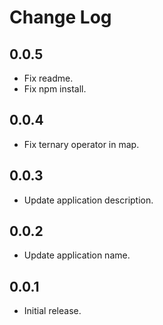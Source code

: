 # Change Log

## 0.0.5
- Fix readme.
- Fix npm install.

## 0.0.4
- Fix ternary operator in map.

## 0.0.3
- Update application description.

## 0.0.2
- Update application name.

## 0.0.1
- Initial release.
